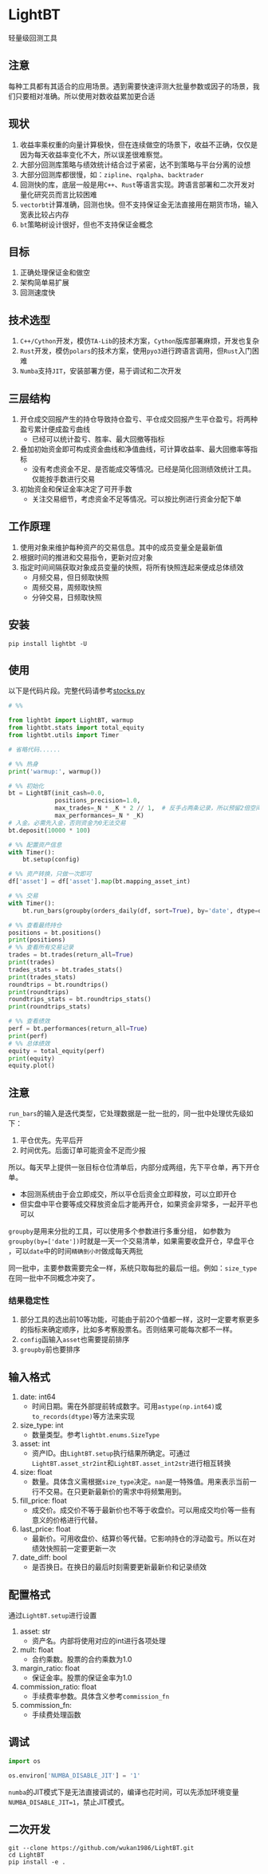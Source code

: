 # LightBT

轻量级回测工具

## 注意

每种工具都有其适合的应用场景。遇到需要快速评测大批量参数或因子的场景，我们只要相对准确。所以使用对数收益累加更合适

## 现状

1. 收益率乘权重的向量计算极快，但在连续做空的场景下，收益不正确，仅仅是因为每天收益率变化不大，所以误差很难察觉。
2. 大部分回测库策略与绩效统计结合过于紧密，达不到策略与平台分离的设想
3. 大部分回测库都很慢，如：`zipline`、`rqalpha`、`backtrader`
4. 回测快的库，底层一般是用`C++`、`Rust`等语言实现。跨语言部署和二次开发对量化研究员而言比较困难
5. `vectorbt`计算准确，回测也快。但不支持保证金无法直接用在期货市场，输入宽表比较占内存
6. `bt`策略树设计很好，但也不支持保证金概念

## 目标

1. 正确处理保证金和做空
2. 架构简单易扩展
3. 回测速度快

## 技术选型

1. `C++/Cython`开发，模仿`TA-Lib`的技术方案，`Cython`版库部署麻烦，开发也复杂
2. `Rust`开发，模仿`polars`的技术方案，使用`pyo3`进行跨语言调用，但`Rust`入门困难
3. `Numba`支持`JIT`，安装部署方便，易于调试和二次开发

## 三层结构

1. 开仓成交回报产生的持仓导致持仓盈亏、平仓成交回报产生平仓盈亏。将两种盈亏累计便成盈亏曲线
    - 已经可以统计盈亏、胜率、最大回撤等指标
2. 叠加初始资金即可构成资金曲线和净值曲线，可计算收益率、最大回撤率等指标
    - 没有考虑资金不足、是否能成交等情况。已经是简化回测绩效统计工具。仅能按手数进行交易
3. 初始资金和保证金率决定了可开手数
    - 关注交易细节，考虑资金不足等情况。可以按比例进行资金分配下单

## 工作原理

1. 使用对象来维护每种资产的交易信息。其中的成员变量全是最新值
2. 根据时间的推进和交易指令，更新对应对象
3. 指定时间间隔获取对象成员变量的快照，将所有快照连起来便成总体绩效
    - 月频交易，但日频取快照
    - 周频交易，周频取快照
    - 分钟交易，日频取快照

## 安装

```commandline
pip install lightbt -U
```

## 使用

以下是代码片段。完整代码请参考[stocks.py](examples/stocks.py)

```python
# %%

from lightbt import LightBT, warmup
from lightbt.stats import total_equity
from lightbt.utils import Timer

# 省略代码......

# %% 热身
print('warmup:', warmup())

# %% 初始化
bt = LightBT(init_cash=0.0,
             positions_precision=1.0,
             max_trades=_N * _K * 2 // 1,  # 反手占两条记录，所以预留2倍空间比较安全
             max_performances=_N * _K)
# 入金。必需先入金，否则资金为0无法交易
bt.deposit(10000 * 100)

# %% 配置资产信息
with Timer():
    bt.setup(config)

# %% 资产转换，只做一次即可
df['asset'] = df['asset'].map(bt.mapping_asset_int)

# %% 交易
with Timer():
    bt.run_bars(groupby(orders_daily(df, sort=True), by='date', dtype=order_outside_dt))

# %% 查看最终持仓
positions = bt.positions()
print(positions)
# %% 查看所有交易记录
trades = bt.trades(return_all=True)
print(trades)
trades_stats = bt.trades_stats()
print(trades_stats)
roundtrips = bt.roundtrips()
print(roundtrips)
roundtrips_stats = bt.roundtrips_stats()
print(roundtrips_stats)

# %% 查看绩效
perf = bt.performances(return_all=True)
print(perf)
# %% 总体绩效
equity = total_equity(perf)
print(equity)
equity.plot()

```

## 注意

`run_bars`的输入是迭代类型，它处理数据是一批一批的，同一批中处理优先级如下：

1. 平仓优先。先平后开
2. 时间优先。后面订单可能资金不足而少报

所以。每天早上提供一张目标仓位清单后，内部分成两组，先下平仓单，再下开仓单。

- 本回测系统由于会立即成交，所以平仓后资金立即释放，可以立即开仓
- 但实盘中平仓要等成交释放资金后才能再开仓，如果资金非常多，一起开平也可以

`groupby`是用来分批的工具，可以使用多个参数进行多重分组，
如参数为`groupby(by=['date'])`时就是一天一个交易清单，如果需要收盘开仓，早盘平仓 ，可以`date`中的时间`精确到小时`做成每天两批

同一批中，主要参数需要完全一样，系统只取每批的最后一组。例如：`size_type`在同一批中不同概念冲突了。

### 结果稳定性

1. 部分工具的选出前10等功能，可能由于前20个值都一样，这时一定要考察更多的指标来确定顺序，比如多考察股票名。否则结果可能每次都不一样。
2. `config`函输入`asset`也需要提前排序
3. `groupby`前也要排序

## 输入格式

1. date: int64
    - 时间日期。需在外部提前转成数字。可用`astype(np.int64)`或`to_records(dtype)`等方法来实现
2. size_type: int
    - 数量类型。参考`lightbt.enums.SizeType`
3. asset: int
    - 资产ID。由`LightBT.setup`执行结果所确定。可通过`LightBT.asset_str2int`和`LightBT.asset_int2str`进行相互转换
4. size: float
    - 数量。具体含义需根据`size_type`决定。`nan`是一特殊值。用来表示当前一行不交易。在只更新最新价的需求中将频繁用到。
5. fill_price: float
    - 成交价。成交价不等于最新价也不等于收盘价。可以用成交均价等一些有意义的价格进行代替。
6. last_price: float
    - 最新价。可用收盘价、结算价等代替。它影响持仓的浮动盈亏。所以在对绩效快照前一定要更新一次
7. date_diff: bool
    - 是否换日。在换日的最后时刻需要更新最新价和记录绩效

## 配置格式

通过`LightBT.setup`进行设置

1. asset: str
    - 资产名。内部将使用对应的int进行各项处理
2. mult: float
    - 合约乘数。股票的合约乘数为1.0
3. margin_ratio: float
    - 保证金率。股票的保证金率为1.0
4. commission_ratio: float
    - 手续费率参数。具体含义参考`commission_fn`
5. commission_fn:
    - 手续费处理函数

## 调试

```python
import os

os.environ['NUMBA_DISABLE_JIT'] = '1'
```

`numba`的JIT模式下是无法直接调试的，编译也花时间，可以先添加环境变量`NUMBA_DISABLE_JIT=1`，禁止JIT模式。

## 二次开发

```commandline
git --clone https://github.com/wukan1986/LightBT.git
cd LightBT
pip install -e .
```